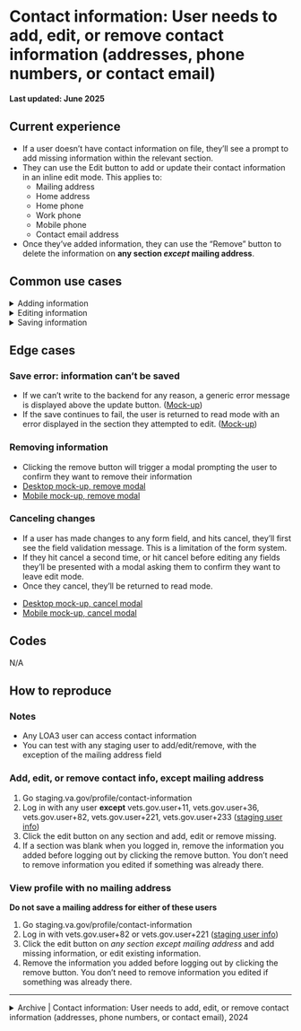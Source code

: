 # Contact information: User needs to add, edit, or remove contact information (addresses, phone numbers, or contact email)
**Last updated: June 2025**

## Current experience
- If a user doesn’t have contact information on file, they’ll see a prompt to add missing information within the relevant section.  
- They can use the Edit button to add or update their contact information in an inline edit mode. This applies to:
	- Mailing address
	- Home address
	- Home phone
	- Work phone
	- Mobile phone
	- Contact email address
- Once they’ve added information, they can use the “Remove” button to delete the information on **any section *except* mailing address**.

## Common use cases

<details><summary>Adding information</summary>

- **Use case:** For each section without information on file, i.e. a `null` value, the user will see the name of the section and prompt that tells them they can edit their profile to add [section information]. Clicking the Edit button will put the section into an inline edit mode.
- **Status code:** None
- **Content:** See designs
- **Format:** See designs
- Links to designs
   - [Address]
   - [Phone number]
   - [Email address]

</details>


<details><summary>Editing information</summary>

- **Use case:** Clicking the Edit button will put the section into edit mode and reveal the editable fields inline. If there are input errors they show inline with the input field.
- **Status code:** None
- **Content:** See designs
- **Format:** See designs
- Links to designs
   - [Address]
   - [Phone number]
   - [Email address]

</details>


<details><summary>Saving information</summary>

- **Use case:** Changes are saved once the user presses the Save button. Once the form is successfully saved, the user is returned to Read mode and a slim success alert should display below the section header.
- **Status code:** None
- **Content:** See designs
- **Format:** See designs
- Links to designs
   - [Address]
   - [Phone number]
   - [Email address]

</details>

## Edge cases

### Save error: information can’t be saved
* If we can’t write to the backend for any reason, a generic error message is displayed above the update button. ([Mock-up](https://www.sketch.com/s/59857eb5-d9f9-4145-99d3-d9a1de2d0655/a/kavrLvD))
* If the save continues to fail, the user is returned to read mode with an error displayed in the section they attempted to edit. ([Mock-up](https://www.figma.com/file/bFdl7MEIda4ExZIQuot84r/Profile---Contact-Information?type=design&node-id=0-461&mode=design&t=rqPFqCwnOiocoCbM-11))

### Removing information
- Clicking the remove button will trigger a modal prompting the user to confirm they want to remove their information
- [Desktop mock-up, remove modal](https://www.figma.com/file/bFdl7MEIda4ExZIQuot84r/Profile---Contact-Information?type=design&node-id=0-790&mode=design&t=rqPFqCwnOiocoCbM-11)
- [Mobile mock-up, remove modal](https://www.figma.com/file/bFdl7MEIda4ExZIQuot84r/Profile---Contact-Information?type=design&node-id=0-2&mode=design&t=rqPFqCwnOiocoCbM-11)

### Canceling changes
* If a user has made changes to any form field, and hits cancel, they’ll first see the field validation message. This is a limitation of the form system.
* If they hit cancel a second time, or hit cancel before editing any fields they’ll be presented with a modal asking them to confirm they want to leave edit mode.
* Once they cancel, they’ll be returned to read mode.
- [Desktop mock-up, cancel modal](https://www.figma.com/file/bFdl7MEIda4ExZIQuot84r/Profile---Contact-Information?type=design&node-id=0-1046&mode=design&t=rqPFqCwnOiocoCbM-11)
- [Mobile mock-up, cancel modal](https://www.figma.com/file/bFdl7MEIda4ExZIQuot84r/Profile---Contact-Information?type=design&node-id=64-7360&mode=design&t=rqPFqCwnOiocoCbM-11)

## Codes
N/A

## How to reproduce

### Notes
- Any LOA3 user can access contact information
- You can test with any staging user to add/edit/remove, with the exception of the mailing address field

### Add, edit, or remove contact info, except mailing address
1. Go staging.va.gov/profile/contact-information
2. Log in with any user **except** vets.gov.user+11, vets.gov.user+36, vets.gov.user+82,  vets.gov.user+221, vets.gov.user+233 ([staging user info](https://github.com/department-of-veterans-affairs/va.gov-team-sensitive/blob/master/Administrative/vagov-users/mvi-staging-users.csv))
3. Click the edit button on any section and add, edit or remove missing.
4. If a section was blank when you logged in, remove the information you added before logging out by clicking the remove button. You don’t need to remove information you edited if something was already there.

### View profile with no mailing address
**Do not save a mailing address for either of these users**
1. Go staging.va.gov/profile/contact-information 
2. Log in with vets.gov.user+82 or vets.gov.user+221 ([staging user info](https://github.com/department-of-veterans-affairs/va.gov-team-sensitive/blob/master/Administrative/vagov-users/mvi-staging-users.csv))
3. Click the edit button on *any section except mailing address* and add missing information, or edit existing information.
4. Remove the information you added before logging out by clicking the remove button. You don’t need to remove information you edited if something was already there.

---

<details><summary>Archive | Contact information: User needs to add, edit, or remove contact information (addresses, phone numbers, or contact email), 2024</summary>
	
# Contact information: User needs to add, edit, or remove contact information (addresses, phone numbers, or contact email)
**Last updated: June 2025**

- If a user doesn’t have contact information on file, they’ll see a prompt to add missing information within the relevant section.  
- They can use the “Edit” button to add or update their contact information in edit mode. This applies to:
	- Mailing address
	- Home address
	- Home phone
	- Work phone
	- Mobile phone
	- Contact email address
- Once they’ve added information, they can use the “Remove” button to delete the information on **any section *except* mailing address**.

## UX
### Adding information
- For each section with a `null` value, the user will see the name of the section and prompt that tells them they can edit their profile to add [section information].
- Clicking the edit button will put the section into edit mode and reveal the necessary fields.
- Review the work phone section in [this mock-up](https://www.figma.com/file/bFdl7MEIda4ExZIQuot84r/Profile---Contact-Information?type=design&node-id=0-105&mode=design&t=rqPFqCwnOiocoCbM-11) to see prompt to add missing information

### Editing information
Clicking the edit button will put the section into edit mode and reveal the necessary fields.
- [Desktop mock-up, edit example](https://www.figma.com/file/bFdl7MEIda4ExZIQuot84r/Profile---Contact-Information?type=design&node-id=0-985&mode=design&t=rqPFqCwnOiocoCbM-11)
- [Mobile mock-up, editing example](https://www.figma.com/file/bFdl7MEIda4ExZIQuot84r/Profile---Contact-Information?type=design&node-id=0-22&mode=design&t=rqPFqCwnOiocoCbM-11)

### Saving information
- Changes are saved once the user presses the “update” button
- Once the form is successfully saved, the user is returned to “read” mode and a background-only success alert should display above the edit button
- [Desktop mock-up, save success](https://www.figma.com/file/bFdl7MEIda4ExZIQuot84r/Profile---Contact-Information?type=design&node-id=0-925&mode=design&t=rqPFqCwnOiocoCbM-11)
- [Mobile mock-up, save success](https://www.figma.com/file/bFdl7MEIda4ExZIQuot84r/Profile---Contact-Information?type=design&node-id=0-419&mode=design&t=rqPFqCwnOiocoCbM-11)

### Save error: information can’t be saved
* If we can’t write to the backend for any reason, a generic error message is displayed above the update button. ([Mock-up](https://www.sketch.com/s/59857eb5-d9f9-4145-99d3-d9a1de2d0655/a/kavrLvD))
* If the save continues to fail, the user is returned to read mode with an error displayed in the section they attempted to edit. ([Mock-up](https://www.figma.com/file/bFdl7MEIda4ExZIQuot84r/Profile---Contact-Information?type=design&node-id=0-461&mode=design&t=rqPFqCwnOiocoCbM-11))

### Removing information
- Clicking the remove button will trigger a modal prompting the user to confirm they want to remove their information
- [Desktop mock-up, remove modal](https://www.figma.com/file/bFdl7MEIda4ExZIQuot84r/Profile---Contact-Information?type=design&node-id=0-790&mode=design&t=rqPFqCwnOiocoCbM-11)
- [Mobile mock-up, remove modal](https://www.figma.com/file/bFdl7MEIda4ExZIQuot84r/Profile---Contact-Information?type=design&node-id=0-2&mode=design&t=rqPFqCwnOiocoCbM-11)

### Canceling changes
* If a user has made changes to any form field, and hits cancel, they’ll first see the field validation message. This is a limitation of the form system.
* If they hit cancel a second time, or hit cancel before editing any fields they’ll be presented with a modal asking them to confirm they want to leave edit mode.
* Once they cancel, they’ll be returned to read mode.
- [Desktop mock-up, cancel modal](https://www.figma.com/file/bFdl7MEIda4ExZIQuot84r/Profile---Contact-Information?type=design&node-id=0-1046&mode=design&t=rqPFqCwnOiocoCbM-11)
- [Mobile mock-up, cancel modal](https://www.figma.com/file/bFdl7MEIda4ExZIQuot84r/Profile---Contact-Information?type=design&node-id=64-7360&mode=design&t=rqPFqCwnOiocoCbM-11)

## Codes
N/A

## How to reproduce

### Notes
- Any LOA3 user can access contact information
- You can test with any staging user to add/edit/remove, with the exception of the mailing address field

### Add, edit, or remove contact info, except mailing address
1. Go staging.va.gov/profile/contact-information
2. Log in with any user **except** vets.gov.user+11, vets.gov.user+36, vets.gov.user+82,  vets.gov.user+221, vets.gov.user+233 ([staging user info](https://github.com/department-of-veterans-affairs/va.gov-team-sensitive/blob/master/Administrative/vagov-users/mvi-staging-users.csv))
3. Click the edit button on any section and add, edit or remove missing.
4. If a section was blank when you logged in, remove the information you added before logging out by clicking the remove button. You don’t need to remove information you edited if something was already there.

### View profile with no mailing address
**Do not save a mailing address for either of these users**
1. Go staging.va.gov/profile/contact-information 
2. Log in with vets.gov.user+82 or vets.gov.user+221 ([staging user info](https://github.com/department-of-veterans-affairs/va.gov-team-sensitive/blob/master/Administrative/vagov-users/mvi-staging-users.csv))
3. Click the edit button on *any section except mailing address* and add missing information, or edit existing information.
4. Remove the information you added before logging out by clicking the remove button. You don’t need to remove information you edited if something was already there.

</details>
